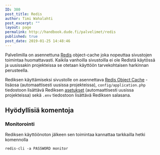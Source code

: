 ```yaml
---
ID: 380
post_title: Redis
author: Timi Wahalahti
post_excerpt: ""
layout: page
permalink: http://handbook.dude.fi/palvelimet/redis
published: true
post_date: 2019-01-25 14:48:46
---
```

Palvelimilla on asennettuna <a href="https://redis.io/">Redis</a> object-cache joka nopeuttaa sivustojen toimintaa huomattavasti. Kaikila vanhoilla sivustoilla ei ole Redistä käytössä ja uusissakin projekteissa se otetaan käyttöön tarvekohtaisen harkinnan perusteella.

Rediksen käyttämiseksi sivustolle on asennettava <a href="https://wordpress.org/plugins/redis-cache/">Redis Object Cache</a> -lisäosa (automaattisesti uusissa projekteissa), <code>config/application.php</code> tiedostoon lisättävä Rediksen <a href="https://github.com/digitoimistodude/dudestack/blob/5f0c2f6b4d676403e7265e24601faf23c269afd6/config/application.php#L51-L58">asetukset</a> (automaattisesti uusissa projekteissa) sekä <code>.env</code> tiedostoon lisättävä Rediksen salasana.
<h2>Hyödyllisiä komentoja</h2>
<h3>Monitorointi</h3>
Rediksen käyttöönoton jälkeen sen toimintaa kannattaa tarkkailla hetki komennolla
<pre class="language-bash"><code class="language-bash">redis-cli -a PASSWORD monitor</code></pre>
